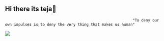 ## Hi there its teja👋
                                                              "To deny our own impulses is to deny the very thing that makes us human"
<img src="https://i.pinimg.com/736x/ed/3d/1f/ed3d1f63878a4f606ef8ed170834b330.jpg"/> 
<!--
**tejamp3/tejamp3** is a ✨ _special_ ✨ repository because its `README.md` (this file) appears on your GitHub profile.

Here are some ideas to get you started:

- 🔭 I’m currently working on ...
- 🌱 I’m currently learning ...
- 👯 I’m looking to collaborate on ...
- 🤔 I’m looking for help with ...
- 💬 Ask me about ...
- 📫 How to reach me: ...
- 😄 Pronouns: ...
- ⚡ Fun fact: ...
-->

